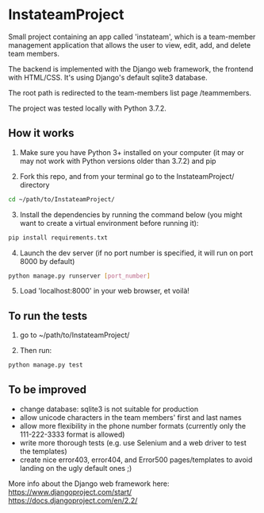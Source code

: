 InstateamProject
=================

Small project containing an app called 'instateam', which is a team-member management application that allows the user to view, edit, add, and delete team members.

The backend is implemented with the Django web framework, the frontend with HTML/CSS. It's using Django's default sqlite3 database.

The root path is redirected to the team-members list page /teammembers.

The project was tested locally with Python 3.7.2.


How it works
------------

1. Make sure you have Python 3+ installed on your computer (it may or may not work with Python versions older than 3.7.2) and pip

2. Fork this repo, and from your terminal go to the InstateamProject/ directory
```sh
cd ~/path/to/InstateamProject/
```

3. Install the dependencies by running the command below (you might want to create a virtual environment before running it):
```sh
pip install requirements.txt
```

4. Launch the dev server (if no port number is specified, it will run on port 8000 by default)
```sh
python manage.py runserver [port_number]
```

5. Load 'localhost:8000' in your web browser, et voilà!


To run the tests
----------------

1. go to ~/path/to/InstateamProject/

2. Then run:
```sh
python manage.py test
```


To be improved
--------------

- change database: sqlite3 is not suitable for production
- allow unicode characters in the team members' first and last names
- allow more flexibility in the phone number formats (currently only the 111-222-3333 format is allowed)
- write more thorough tests (e.g. use Selenium and a web driver to test the templates)
- create nice error403, error404, and Error500 pages/templates to avoid landing on the ugly default ones ;)


More info about the Django web framework here:
https://www.djangoproject.com/start/
https://docs.djangoproject.com/en/2.2/